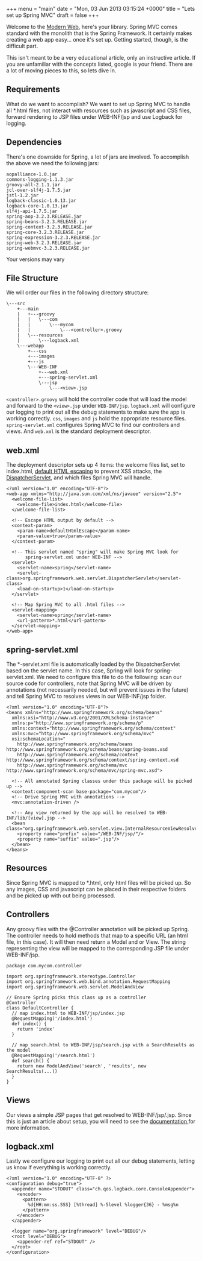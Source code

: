 +++
menu = "main"
date = "Mon, 03 Jun 2013 03:15:24 +0000"
title = "Lets set up Spring MVC"
draft = false
+++

Welcome to the [Modern Web](http://www.springsource.org/features/modern-web), here's your library. Spring MVC comes standard with the monolith that is the Spring Framework. It certainly makes creating a web app easy... once it's set up. Getting started, though, is the difficult part.

This isn't meant to be a very educational article, only an instructive article. If you are unfamiliar with the concepts listed, google is your friend. There are a lot of moving pieces to this, so lets dive in.

## Requirements
What do we want to accomplish? We want to set up Spring MVC to handle all *.html files, not interact with resources such as javascript and CSS files, forward rendering to JSP files under WEB-INF/jsp and use Logback for logging.

## Dependencies
There's one downside for Spring, a lot of jars are involved. To accomplish the above we need the following jars:

```
aopalliance-1.0.jar
commons-logging-1.1.3.jar
groovy-all-2.1.1.jar
jcl-over-slf4j-1.7.5.jar
jstl-1.2.jar
logback-classic-1.0.13.jar
logback-core-1.0.13.jar
slf4j-api-1.7.5.jar
spring-aop-3.2.3.RELEASE.jar
spring-beans-3.2.3.RELEASE.jar
spring-context-3.2.3.RELEASE.jar
spring-core-3.2.3.RELEASE.jar
spring-expression-3.2.3.RELEASE.jar
spring-web-3.2.3.RELEASE.jar
spring-webmvc-3.2.3.RELEASE.jar
```
Your versions may vary

## File Structure
We will order our files in the following directory structure:

```
\---src
    +---main
    |   +---groovy
    |   |   \---com
    |   |       \---mycom
    |   |           \---<controller>.groovy
    |   \---resources
    |       \---logback.xml
    \---webapp
        +---css
        +---images
        +---js
        \---WEB-INF
            +---web.xml
            +---spring-servlet.xml
            \---jsp
                \---<view>.jsp
```

`<controller>.groovy` will hold the controller code that will load the model and forward to the `<view>.jsp` under `WEB-INF/jsp`. `logback.xml` will configure our logging to print out all the debug statements to make sure the app is working correctly. `css`, `images` and `js` hold the appropriate resource files. `spring-servlet.xml` configures Spring MVC to find our controllers and views. And `web.xml` is the standard deployment descriptor.

## web.xml

The deployment descriptor sets up 4 items: the welcome files list, set to index.html, <a title="defaultHtmlEscape" href="http://static.springsource.org/spring/docs/3.2.3.RELEASE/spring-framework-reference/htmlsingle/#spring.tld.htmlEscape">default HTML escaping</a> to prevent XSS attacks, the <a title="Spring MVC DispatcherServlet" href="http://static.springsource.org/spring/docs/3.2.3.RELEASE/spring-framework-reference/htmlsingle/#mvc-servlet">DispatcherServlet</a>, and which files Spring MVC will handle.

```
<?xml version="1.0" encoding="UTF-8"?>
<web-app xmlns="http://java.sun.com/xml/ns/javaee" version="2.5">
  <welcome-file-list>
    <welcome-file>index.html</welcome-file>
  </welcome-file-list>

  <!-- Escape HTML output by default -->
  <context-param>
    <param-name>defaultHtmlEscape</param-name>
    <param-value>true</param-value>
  </context-param>

  <!-- This servlet named "spring" will make Spring MVC look for
       spring-servlet.xml under WEB-INF -->
  <servlet>
    <servlet-name>spring</servlet-name>
    <servlet-class>org.springframework.web.servlet.DispatcherServlet</servlet-class>
    <load-on-startup>1</load-on-startup>
  </servlet>

  <!-- Map Spring MVC to all .html files -->
  <servlet-mapping>
    <servlet-name>spring</servlet-name>
    <url-pattern>*.html</url-pattern>
  </servlet-mapping>
</web-app>
```

## spring-servlet.xml

The *-servlet.xml file is automatically loaded by the DispatcherServlet based on the servlet name. In this case, Spring will look for spring-servlet.xml. We need to configure this file to do the following: scan our source code for controllers, note that Spring MVC will be driven by annotations (not necessarily needed, but will prevent issues in the future) and tell Spring MVC to resolves views in our WEB-INF/jsp folder.

```
<?xml version="1.0" encoding="UTF-8"?>
<beans xmlns="http://www.springframework.org/schema/beans"
  xmlns:xsi="http://www.w3.org/2001/XMLSchema-instance"
  xmlns:p="http://www.springframework.org/schema/p"
  xmlns:context="http://www.springframework.org/schema/context"
  xmlns:mvc="http://www.springframework.org/schema/mvc"
  xsi:schemaLocation="
    http://www.springframework.org/schema/beans http://www.springframework.org/schema/beans/spring-beans.xsd
    http://www.springframework.org/schema/context http://www.springframework.org/schema/context/spring-context.xsd
    http://www.springframework.org/schema/mvc http://www.springframework.org/schema/mvc/spring-mvc.xsd">

  <!-- All annotated Spring classes under this package will be picked up -->
  <context:component-scan base-package="com.mycom"/>
  <!-- Drive Spring MVC with annotations -->
  <mvc:annotation-driven />

  <!-- Any view returned by the app will be resolved to WEB-INF/lib/[view].jsp -->
  <bean class="org.springframework.web.servlet.view.InternalResourceViewResolver">
    <property name="prefix" value="/WEB-INF/jsp/"/>
    <property name="suffix" value=".jsp"/>
  </bean>
</beans>
```

## Resources

Since Spring MVC is mapped to *.html, only html files will be picked up. So any images, CSS and javascript can be placed in their respective folders and be picked up with out being processed.

## Controllers

Any groovy files with the @Controller annotation will be picked up Spring. The controller needs to hold methods that map to a specific URL (an html file, in this case). It will then need return a Model and or View. The string representing the view will be mapped to the corresponding JSP file under WEB-INF/jsp.

```
package com.mycom.controller

import org.springframework.stereotype.Controller
import org.springframework.web.bind.annotation.RequestMapping
import org.springframework.web.servlet.ModelAndView

// Ensure Spring picks this class up as a controller
@Controller
class DefaultController {
  // map index.html to WEB-INF/jsp/index.jsp
  @RequestMapping('/index.html')
  def index() {
    return 'index'
  }

  // map search.html to WEB-INF/jsp/search.jsp with a SearchResults as the model
  @RequestMapping('/search.html')
  def search() {
    return new ModelAndView('search', 'results', new SearchResults(...))
  }
}
```

## Views

Our views a simple JSP pages that get resolved to WEB-INF/jsp/<view-name>.jsp. Since this is just an article about setup, you will need to see the <a title="Spring MVC views" href="http://static.springsource.org/spring/docs/3.2.3.RELEASE/spring-framework-reference/htmlsingle/#mvc-viewresolver">documentation </a>for more information.

## logback.xml

Lastly we configure our logging to print out all our debug statements, letting us know if everything is working correctly.

```
<?xml version="1.0" encoding="UTF-8" ?>
<configuration debug="true">
  <appender name="STDOUT" class="ch.qos.logback.core.ConsoleAppender">
    <encoder>
      <pattern>
        %d{HH:mm:ss.SSS} [%thread] %-5level %logger{36} - %msg%n
      </pattern>
    </encoder>
  </appender>

  <logger name="org.springframework" level="DEBUG"/>
  <root level="DEBUG">
    <appender-ref ref="STDOUT" />
  </root>
</configuration>
```
